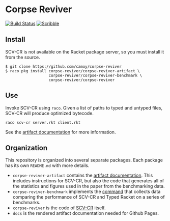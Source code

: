 # Corpse Reviver

[![Build Status][build-badge]][build]
[![Scribble][docs-badge]][docs]

## Install

SCV-CR is not available on the Racket package server,
so you must install it from the source.

```
$ git clone https://github.com/camoy/corpse-reviver
$ raco pkg install corpse-reviver/corpse-reviver-artifact \
                   corpse-reviver/corpse-reviver-benchmark \
                   corpse-reviver/corpse-reviver
```

## Use

Invoke SCV-CR using `raco`.
Given a list of paths to typed and untyped files,
SCV-CR will produce optimized bytecode.

```
raco scv-cr server.rkt client.rkt
```

See the [artifact documentation][docs]
for more information.

## Organization

This repository is organized into
several separate packages.
Each package has its own `README.md`
with more details.

* `corpse-reviver-artifact`
  contains the [artifact documentation][docs].
  This includes instructions for SCV-CR,
  but also the code that generates all of the
  statistics and figures used in the paper
  from the benchmarking data.
* `corpse-reviver-benchmark`
  implements the [command][benchmark]
  that collects data comparing the performance of
  SCV-CR and Typed Racket on a series of benchmarks.
* `corpse-reviver`
  is the code of [SCV-CR][scv-cr] itself.
* `docs` is the rendered artifact documentation
  needed for Github Pages.

[build-badge]: https://github.com/camoy/corpse-reviver/workflows/build/badge.svg
[build]: https://github.com/camoy/corpse-reviver/actions?query=workflow%3Abuild
[docs-badge]: https://img.shields.io/badge/Docs-Scribble-blue.svg
[docs]: https://camoy.github.io/corpse-reviver
[benchmark]: https://camoy.github.io/corpse-reviver/corpse-reviver-benchmark.html
[scv-cr]: https://camoy.github.io/corpse-reviver/corpse-reviver.html
